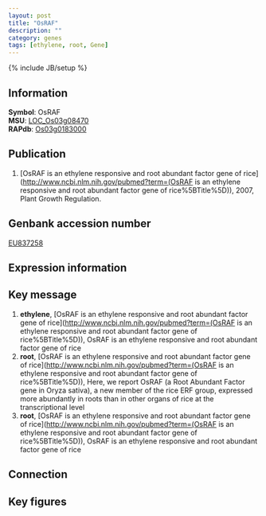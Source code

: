 ```yaml
---
layout: post
title: "OsRAF"
description: ""
category: genes
tags: [ethylene, root, Gene]
---
```

{% include JB/setup %}

## Information
__Symbol__: OsRAF  
__MSU__: [LOC_Os03g08470](http://rice.plantbiology.msu.edu/cgi-bin/ORF_infopage.cgi?orf=LOC_Os03g08470)  
__RAPdb__: [Os03g0183000](http://rapdb.dna.affrc.go.jp/viewer/gbrowse_details/irgsp1?name=Os03g0183000)  

## Publication
1. [OsRAF is an ethylene responsive and root abundant factor gene of rice](http://www.ncbi.nlm.nih.gov/pubmed?term=(OsRAF is an ethylene responsive and root abundant factor gene of rice%5BTitle%5D)), 2007, Plant Growth Regulation.

## Genbank accession number
[EU837258](http://www.ncbi.nlm.nih.gov/nuccore/EU837258)

## Expression information

## Key message
1. __ethylene__, [OsRAF is an ethylene responsive and root abundant factor gene of rice](http://www.ncbi.nlm.nih.gov/pubmed?term=(OsRAF is an ethylene responsive and root abundant factor gene of rice%5BTitle%5D)), OsRAF is an ethylene responsive and root abundant factor gene of rice
2. __root__, [OsRAF is an ethylene responsive and root abundant factor gene of rice](http://www.ncbi.nlm.nih.gov/pubmed?term=(OsRAF is an ethylene responsive and root abundant factor gene of rice%5BTitle%5D)),  Here, we report OsRAF (a Root Abundant Factor gene in Oryza sativa), a new member of the rice ERF group, expressed more abundantly in roots than in other organs of rice at the transcriptional level
3. __root__, [OsRAF is an ethylene responsive and root abundant factor gene of rice](http://www.ncbi.nlm.nih.gov/pubmed?term=(OsRAF is an ethylene responsive and root abundant factor gene of rice%5BTitle%5D)), OsRAF is an ethylene responsive and root abundant factor gene of rice

## Connection

## Key figures


